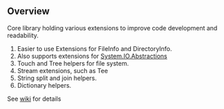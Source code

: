 ## Overview
Core library holding various extensions to improve code development and readability.

1. Easier to use Extensions for FileInfo and DirectoryInfo.
2. Also supports extensions for [System.IO.Abstractions](https://github.com/TestableIO/System.IO.Abstractions)
3. Touch and Tree helpers for file system.
4. Stream extensions, such as Tee
5. String split and join helpers.
6. Dictionary helpers.

See [wiki](https://github.com/Dkowald/kwd.CoreUtil/wiki/) for details
